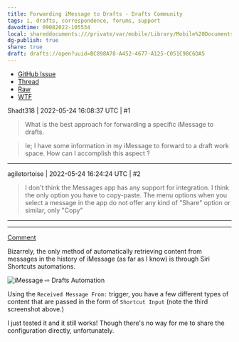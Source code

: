 ```yaml
---
title: Forwarding iMessage to Drafts - Drafts Community
tags: i, drafts, correspondence, forums, support
davodtime: 09082022-105534
local: shareddocuments:///private/var/mobile/Library/Mobile%20Documents/iCloud~md~obsidian/Documents/OBSHIDDIAN/drafts/BC898A78-A452-4677-A125-C051C98C6DA5.md
dg-publish: true
share: true
draft: drafts://open?uuid=BC898A78-A452-4677-A125-C051C98C6DA5
---
```


- [GitHub Issue](https://github.com/extratone/drafts/issues/65)
- [Thread](https://forums.getdrafts.com/t/forward-imessage-to-drafts/12755)
- [Raw](https://forums.getdrafts.com/raw/12755)
- [WTF](https://davidblue.wtf/drafts/BC898A78-A452-4677-A125-C051C98C6DA5.html)

Shadt318 | 2022-05-24 16:08:37 UTC | #1

> What is the best approach for forwarding a specific iMessage to drafts. 

> Ie; I have some information in my iMessage to forward to a draft work space. How can I accomplish this aspect ?

-------------------------

agiletortoise | 2022-05-24 16:24:24 UTC | #2

> I don't think the Messages app has any support for integration. I think the only option you have to copy-paste. The menu options when you select a message in the app do not offer any kind of "Share" option or similar, only "Copy"

-------------------------

---

[Comment](https://forums.getdrafts.com/t/forward-imessage-to-drafts/12755/3)

Bizarrely, the only method of automatically retrieving content from messages in the history of iMessage (as far as I know) is through Siri Shortcuts automations.

![iMessage ⇨ Drafts Automation](https://i.snap.as/bidI7B6g.png)

Using the `Received Message From:` trigger, you have a few different types of content that are passed in the form of `Shortcut Input` (note the third screenshot above.)

I just tested it and it still works! Though there's no way for me to share the configuration directly, unfortunately.